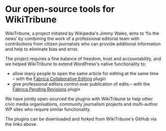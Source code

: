 # Our open-source tools for WikiTribune

WikiTribune, a project initiated by Wikipedia's Jimmy Wales, aims to ‘fix the news’ by combining the work of a professional editorial team with contributions from citizen journalists who can provide additional information and help to eliminate bias and error.

The project requires a fine balance of freedom, trust and accountability, and we helped WikiTribune to extend WordPress's native functionality to:

* allow many people to open the same article for editing at the same time – with the [Fabrica Collaborative Editing](https://github.com/wikitribune/fabrica-collaborative-editing) plugin
* give professional editors control over publication of edits – with the [Fabrica Pending Revisions](https://github.com/wikitribune/fabrica-pending-revisions) plugin

We have jointly open-sourced the plugins with WikiTribune to help other civic media organisations, community journalism projects and multi-author WP sites who require similar functionality.

The plugins can be downloaded and forked from WikiTribune's GitHub via the links above.
